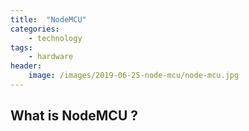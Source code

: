 ```yaml
---
title:  "NodeMCU"
categories: 
    - technology
tags: 
    - hardware
header:
    image: /images/2019-06-25-node-mcu/node-mcu.jpg
---
```


## What is NodeMCU ?
